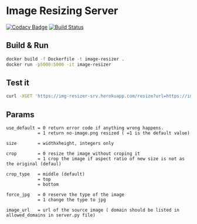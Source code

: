 # Image Resizing Server
[![Codacy Badge](https://api.codacy.com/project/badge/Grade/7609fd0ce82e407783d9b6c22ead18b2)](https://app.codacy.com/app/OsamaJBR/python-img-resizing-server?utm_source=github.com&utm_medium=referral&utm_content=OsamaJBR/python-img-resizing-server&utm_campaign=Badge_Grade_Dashboard)
[![Build Status](https://travis-ci.org/OsamaJBR/python-img-resizing-server.svg?branch=master)](https://travis-ci.org/OsamaJBR/python-img-resizing-server) 

## Build & Run
```bash
docker build -f Dockerfile -t image-resizer .
docker run -p5000:5000 -it image-resizer
```

## Test it
```bash
curl -XGET 'https://img-resizer-srv.herokuapp.com/resize?url=https://images.pexels.com/photos/248797/pexels-photo-248797.jpeg&size=500x500' 
```

## Params
```
use_default = 0 return error code if anything wrong happens.
            = 1 return no-image.png resized ( =1 is the default value)

size        = widthxheight, integers only

crop        = 0 resize the image without croping it
            = 1 crop the image if aspect ratio of new size is not as the original (defaul)

crop_type   = middle (default)
            = top
            = bottom

force_jpg   = 0 reserve the type of the image
            = 1 change the type to jpg 

image_url   = url of the source image ( domain should be listed in allowed_domains in server.py file)
```
